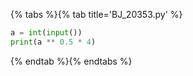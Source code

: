 {% tabs %}{% tab title='BJ_20353.py' %}

```py
a = int(input())
print(a ** 0.5 * 4)
```

{% endtab %}{% endtabs %}
